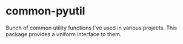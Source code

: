 # common-pyutil
Bunch of common utility functions I've used in various projects. This package provides a uniform interface to them.
